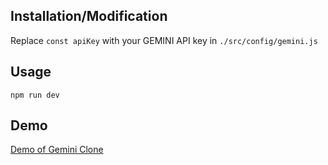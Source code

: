 
## Installation/Modification
Replace `const apiKey` with your GEMINI API key in `./src/config/gemini.js`  

## Usage
```
npm run dev
```
## Demo
[Demo of Gemini Clone](https://github.com/user-attachments/assets/0dd77f72-1e77-4b55-9cbc-518b0ff3d27f)
